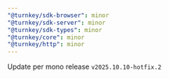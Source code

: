 ```yaml
---
"@turnkey/sdk-browser": minor
"@turnkey/sdk-server": minor
"@turnkey/sdk-types": minor
"@turnkey/core": minor
"@turnkey/http": minor
---
```


Update per mono release `v2025.10.10-hotfix.2`
